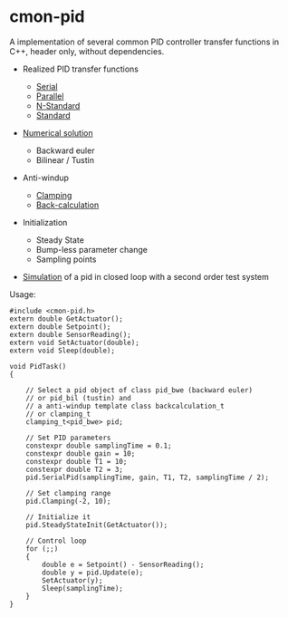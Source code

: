 ﻿
# cmon-pid
A implementation of several common PID controller transfer functions in C++, header only, without dependencies.

* Realized PID transfer functions
  + [Serial](index.html#SeriesPID)
  + [Parallel](index.html#ParallelPID)
  + [N-Standard](index.html#NStdPID)
  + [Standard](index.html#StdPID)

* [Numerical solution](index.html#TFSolutions)
  + Backward euler
  + Bilinear / Tustin
  
* Anti-windup
  + [Clamping](index.html#SimClamping) 
  + [Back-calculation](index.html#SimBackcalc)
  
* Initialization
  + Steady State
  + Bump-less parameter change
  + Sampling points

* [Simulation](index.html#Simulation) of a pid in closed loop with a second order test system

Usage:
~~~
#include <cmon-pid.h>
extern double GetActuator();
extern double Setpoint();
extern double SensorReading();
extern void SetActuator(double);
extern void Sleep(double);

void PidTask()
{

	// Select a pid object of class pid_bwe (backward euler)
	// or pid_bil (tustin) and
	// a anti-windup template class backcalculation_t
	// or clamping_t
	clamping_t<pid_bwe> pid;

	// Set PID parameters
	constexpr double samplingTime = 0.1;
	constexpr double gain = 10;
	constexpr double T1 = 10;
	constexpr double T2 = 3;
	pid.SerialPid(samplingTime, gain, T1, T2, samplingTime / 2);

	// Set clamping range
	pid.Clamping(-2, 10);

	// Initialize it
	pid.SteadyStateInit(GetActuator());

	// Control loop
	for (;;)
	{
		double e = Setpoint() - SensorReading();
		double y = pid.Update(e);
		SetActuator(y);
		Sleep(samplingTime);
	}
}
~~~
